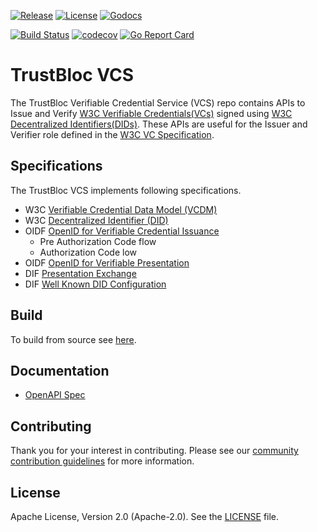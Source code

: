[![Release](https://img.shields.io/github/release/trustbloc/vcs.svg?style=flat-square)](https://github.com/trustbloc/vcs/releases/latest)
[![License](https://img.shields.io/badge/License-Apache%202.0-blue.svg)](https://raw.githubusercontent.com/trustbloc/vcs/main/LICENSE)
[![Godocs](https://img.shields.io/badge/godoc-reference-blue.svg)](https://godoc.org/github.com/trustbloc/vcs)

[![Build Status](https://github.com/trustbloc/vcs/actions/workflows/build.yml/badge.svg?branch=main)](https://github.com/trustbloc/vcs/actions/workflows/build.yml)
[![codecov](https://codecov.io/gh/trustbloc/vcs/branch/main/graph/badge.svg)](https://codecov.io/gh/trustbloc/vcs)
[![Go Report Card](https://goreportcard.com/badge/github.com/trustbloc/vcs)](https://goreportcard.com/report/github.com/trustbloc/vcs)

# TrustBloc VCS

The TrustBloc Verifiable Credential Service (VCS) repo contains APIs to Issue and Verify 
[W3C Verifiable Credentials(VCs)](https://www.w3.org/TR/vc-data-model/) signed using 
[W3C Decentralized Identifiers(DIDs)](https://www.w3.org/TR/did-core/). These APIs are useful for 
the Issuer and Verifier role defined in the [W3C VC Specification](https://www.w3.org/TR/vc-data-model/#ecosystem-overview).

## Specifications

The TrustBloc VCS implements following specifications.
- W3C [Verifiable Credential Data Model (VCDM)](https://www.w3.org/TR/vc-data-model/)
- W3C [Decentralized Identifier (DID)](https://www.w3.org/TR/did-core/)
- OIDF [OpenID for Verifiable Credential Issuance](https://openid.net/specs/openid-4-verifiable-credential-issuance-1_0-ID1.html)
    - Pre Authorization Code flow
    - Authorization Code low
- OIDF [OpenID for Verifiable Presentation](https://openid.net/specs/openid-4-verifiable-presentations-1_0-ID2.html)
- DIF [Presentation Exchange](https://identity.foundation/presentation-exchange/)
- DIF [Well Known DID Configuration](https://identity.foundation/.well-known/resources/did-configuration/)

## Build
To build from source see [here](docs/build.md).

## Documentation
- [OpenAPI Spec](https://trustbloc.github.io/vcs/)

## Contributing
Thank you for your interest in contributing. Please see our [community contribution guidelines](https://github.com/trustbloc/community/blob/main/CONTRIBUTING.md) for more information.

## License
Apache License, Version 2.0 (Apache-2.0). See the [LICENSE](LICENSE) file.
